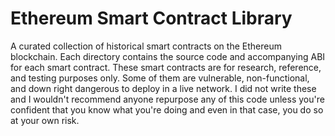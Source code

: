 # Ethereum Smart Contract Library

A curated collection of historical smart contracts on the Ethereum blockchain. Each directory contains the source code and accompanying ABI for each smart contract. These smart contracts are for research, reference, and testing purposes only. Some of them are vulnerable, non-functional, and down right dangerous to deploy in a live network. I did not write these and I wouldn't recommend anyone repurpose any of this code unless you're confident that you know what you're doing and even in that case, you do so at your own risk. 